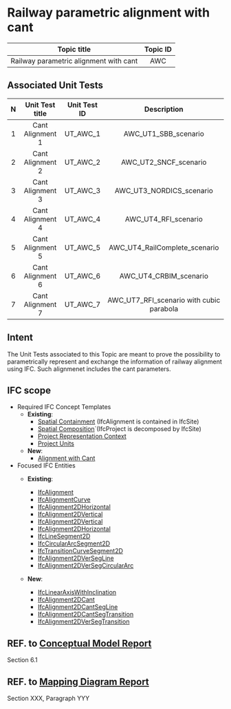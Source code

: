 # Railway parametric alignment with cant

|              Topic title                  |Topic ID |
|:-----------------------------------------:|:-------:|
|  Railway parametric alignment with cant   |   AWC   |


## Associated Unit Tests


| N |   Unit Test title   |Unit Test ID|  Description                 |
|:-:|:-------------------:|:----------:|:----------------------------:|
| 1 | Cant Alignment 1    |  UT_AWC_1  |  AWC_UT1_SBB_scenario        |
| 2 | Cant Alignment 2    |  UT_AWC_2  |  AWC_UT2_SNCF_scenario       |
| 3 | Cant Alignment 3    |  UT_AWC_3  |  AWC_UT3_NORDICS_scenario    |
| 4 | Cant Alignment 4    |  UT_AWC_4  |  AWC_UT4_RFI_scenario        |
| 5 | Cant Alignment 5    |  UT_AWC_5  |  AWC_UT4_RailComplete_scenario        |
| 6 | Cant Alignment 6    |  UT_AWC_6  |  AWC_UT4_CRBIM_scenario        |
| 7 | Cant Alignment 7    |  UT_AWC_7  |  AWC_UT7_RFI_scenario with cubic parabola   

## Intent
The Unit Tests associated to this Topic are meant to prove the possibility to parametrically represent and exchange the information of railway alignment using IFC. Such alignmenet includes the cant parameters.

## IFC scope
- Required IFC Concept Templates
  - **Existing**:
    - [Spatial Containment](https://standards.buildingsmart.org/IFC/DEV/IFC4_3/RC1/HTML/link/spatial-containment.htm) (IfcAlignment is contained in IfcSite)
    - [Spatial Composition](https://standards.buildingsmart.org/IFC/DEV/IFC4_3/RC1/HTML/link/spatial-composition.htm)`(IfcProject is decomposed by IfcSite)
    - [Project Representation Context](https://standards.buildingsmart.org/IFC/DEV/IFC4_3/RC1/HTML/schema/templates/project-representation-context.htm)
    - [Project Units](https://standards.buildingsmart.org/IFC/DEV/IFC4_3/RC1/HTML/link/project-units.htm)
  - **New**:
    - [Alignment with Cant](https://github.com/IFCRail/IFC-Rail-Unit-Test/blob/master/1_Alignment%20with%20Cant%20(AWC)/AWC_ConceptTemplate.png)
- Focused IFC Entities
  - **Existing**:
    - [IfcAlignment](https://standards.buildingsmart.org/IFC/DEV/IFC4_3/RC1/HTML/link/ifcalignment.htm)
    - [IfcAlignmentCurve](https://standards.buildingsmart.org/IFC/DEV/IFC4_3/RC1/HTML/link/ifcalignmentcurve.htm)
    - [IfcAlignment2DHorizontal](https://standards.buildingsmart.org/IFC/DEV/IFC4_3/RC1/HTML/link/ifcalignment2dhorizontal.htm)
	- [IfcAlignment2DVertical](https://standards.buildingsmart.org/IFC/DEV/IFC4_3/RC1/HTML/link/ifcalignment2dvertical.htm)
	- [IfcAlignment2DVertical](https://standards.buildingsmart.org/IFC/DEV/IFC4_3/RC1/HTML/link/ifcalignment2dvertical.htm)
	- [IfcAlignment2DHorizontal](https://standards.buildingsmart.org/IFC/DEV/IFC4_3/RC1/HTML/link/ifcalignment2dhorizontalsegment.htm)
	- [IfcLineSegment2D](https://standards.buildingsmart.org/IFC/DEV/IFC4_3/RC1/HTML/link/ifclinesegment2d.htm)
	- [IfcCircularArcSegment2D](https://standards.buildingsmart.org/IFC/DEV/IFC4_3/RC1/HTML/link/ifccirculararcsegment2d.htm)
	- [IfcTransitionCurveSegment2D](https://standards.buildingsmart.org/IFC/DEV/IFC4_3/RC1/HTML/link/ifctransitioncurvesegment2d.htm)
	- [IfcAlignment2DVerSegLine](https://standards.buildingsmart.org/IFC/DEV/IFC4_3/RC1/HTML/link/ifcalignment2dversegline.htm)
	- [IfcAlignment2DVerSegCircularArc](https://standards.buildingsmart.org/IFC/DEV/IFC4_3/RC1/HTML/link/ifcalignment2dversegcirculararc.htm)
	
  - **New**:
    - [IfcLinearAxisWithInclination](https://standards.buildingsmart.org/IFC/DEV/IFC4_3/RC1/HTML/link/ifclinearaxiswithinclination.htm)
    - [IfcAlignment2DCant](https://standards.buildingsmart.org/IFC/DEV/IFC4_3/RC1/HTML/link/ifcalignment2dcant.htm)
	- [IfcAlignment2DCantSegLine](https://standards.buildingsmart.org/IFC/DEV/IFC4_3/RC1/HTML/link/ifcalignment2dcantsegline.htm)
	- [IfcAlignment2DCantSegTransition](https://standards.buildingsmart.org/IFC/DEV/IFC4_3/RC1/HTML/link/ifcalignment2dcantsegtransition.htm)
	- [IfcAlignment2DVerSegTransition](https://standards.buildingsmart.org/IFC/DEV/IFC4_3/RC1/HTML/link/ifcalignment2dversegtransition.htm)

## REF. to [Conceptual Model Report](https://app.box.com/s/m0kl6qnsl269kgz2sa8ciu5mio96m04a)
Section 6.1

## REF. to [Mapping Diagram Report](https://app.box.com/s/m0kl6qnsl269kgz2sa8ciu5mio96m04a)
Section XXX, Paragraph YYY

